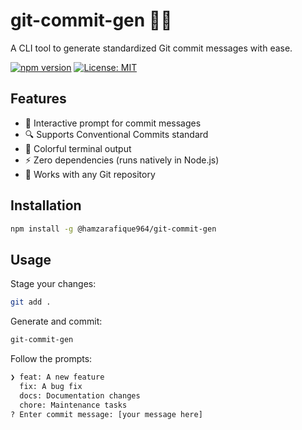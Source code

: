# git-commit-gen 📝✨

A CLI tool to generate standardized Git commit messages with ease.

[![npm version](https://img.shields.io/npm/v/@hamzarafique964/git-commit-gen)](https://www.npmjs.com/package/@hamzarafique964/git-commit-gen)
[![License: MIT](https://img.shields.io/badge/License-MIT-blue.svg)](LICENSE)

## Features

- 🚀 Interactive prompt for commit messages
- 🔍 Supports Conventional Commits standard
- 🎨 Colorful terminal output
- ⚡ Zero dependencies (runs natively in Node.js)
- 🔧 Works with any Git repository

## Installation

```bash
npm install -g @hamzarafique964/git-commit-gen
```
## Usage
Stage your changes:
```bash
git add .
```
Generate and commit:
```bash
git-commit-gen
```
Follow the prompts:
```bash ? Select commit type: (Use arrow keys)
❯ feat: A new feature
  fix: A bug fix
  docs: Documentation changes
  chore: Maintenance tasks
? Enter commit message: [your message here]
```
